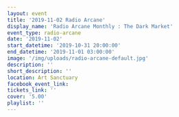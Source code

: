 ```yaml
---
layout: event
title: '2019-11-02 Radio Arcane'
display_name: 'Radio Arcane Monthly : The Dark Market'
event_type: radio-arcane
date: '2019-11-02'
start_datetime: '2019-10-31 20:00:00'
end_datetime: '2019-11-01 03:00:00'
image: '/img/uploads/radio-arcane-default.jpg'
description: ''
short_description: ''
location: Art Sanctuary
facebook_event_link:
tickets_link: ''
cover: '5.00'
playlist: ''
---
```

